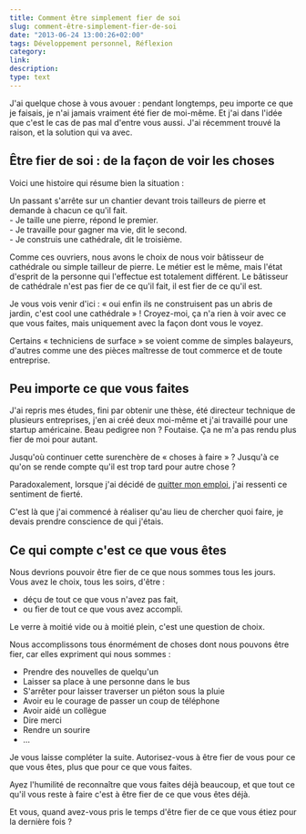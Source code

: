 ```yaml
---
title: Comment être simplement fier de soi
slug: comment-être-simplement-fier-de-soi
date: "2013-06-24 13:00:26+02:00"
tags: Développement personnel, Réflexion
category: 
link: 
description: 
type: text
---
```


<p>J'ai quelque chose à vous avouer : pendant longtemps, peu importe ce que je faisais, je n'ai jamais vraiment été fier de moi-même. Et j'ai dans l'idée que c'est le cas de pas mal d'entre vous aussi. J'ai récemment trouvé la raison, et la solution qui va avec.</p>
<!-- TEASER_END -->
<h2>Être fier de soi : de la façon de voir les choses</h2>

<p>Voici une histoire qui résume bien la situation :</p>

<p>Un passant s'arrête sur un chantier devant trois tailleurs de pierre et demande à chacun ce qu'il fait.<br>  - Je taille une pierre, répond le premier.<br>  - Je travaille pour gagner ma vie, dit le second.<br>  - Je construis une cathédrale, dit le troisième.</p>

<p>Comme ces ouvriers, nous avons le choix de nous voir bâtisseur de cathédrale ou simple tailleur de pierre. Le métier est le même, mais l'état d'esprit de la personne qui l'effectue est totalement différent. Le bâtisseur de cathédrale n'est pas fier de ce qu'il fait, il est fier de ce qu'il est.</p>

<p>Je vous vois venir d'ici : « oui enfin ils ne construisent pas un abris de jardin, c'est cool une cathédrale » ! Croyez-moi, ça n'a rien à voir avec ce que vous faites, mais uniquement avec la façon dont vous le voyez.</p>

<p>Certains « techniciens de surface » se voient comme de simples balayeurs, d'autres comme une des pièces maîtresse de tout commerce et de toute entreprise.</p>

<h2>Peu importe ce que vous faites</h2>

<p>J'ai repris mes études, fini par obtenir une thèse, été directeur technique de plusieurs entreprises, j'en ai créé deux moi-même et j'ai travaillé pour une startup américaine. Beau pedigree non ? Foutaise. Ça ne m'a pas rendu plus fier de moi pour autant.</p>

<p>Jusqu'où continuer cette surenchère de « choses à faire » ? Jusqu'à ce qu'on se rende compte qu'il est trop tard pour autre chose ?</p>

<p>Paradoxalement, lorsque j'ai décidé de <a href="/blog/fr/je-quitte-mon-emploi/">quitter mon emploi</a>, j'ai ressenti ce sentiment de fierté.</p>

<p>C'est là que j'ai commencé à réaliser qu'au lieu de chercher quoi faire, je devais prendre conscience de qui j'étais.</p>

<h2>Ce qui compte c'est ce que vous êtes</h2>

<p>Nous devrions pouvoir être fier de ce que nous sommes tous les jours. Vous avez le choix, tous les soirs, d'être :</p>

<ul>
<li>déçu de tout ce que vous n'avez pas fait,</li>
<li>ou fier de tout ce que vous avez accompli.</li>
</ul>

<p>Le verre à moitié vide ou à moitié plein, c'est une question de choix.</p>

<p>Nous accomplissons tous énormément de choses dont nous pouvons être fier, car elles expriment qui nous sommes :</p>

<ul>
<li>Prendre des nouvelles de quelqu'un</li>
<li>Laisser sa place à une personne dans le bus</li>
<li>S'arrêter pour laisser traverser un piéton sous la pluie</li>
<li>Avoir eu le courage de passer un coup de téléphone</li>
<li>Avoir aidé un collègue</li>
<li>Dire merci</li>
<li>Rendre un sourire</li>
<li>…</li>
</ul>

<p>Je vous laisse compléter la suite. Autorisez-vous à être fier de vous pour ce que vous êtes, plus que pour ce que vous faites.</p>

<p>Ayez l'humilité de reconnaître que vous faites déjà beaucoup, et que tout ce qu'il vous reste à faire c'est à être fier de ce que vous êtes déjà.</p>

<p>Et vous, quand avez-vous pris le temps d'être fier de ce que vous étiez pour la dernière fois ?</p>
